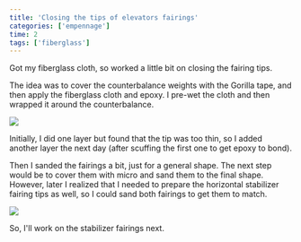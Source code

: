 ```yaml
---
title: 'Closing the tips of elevators fairings'
categories: ['empennage']
time: 2
tags: ['fiberglass']
---
```


Got my fiberglass cloth, so worked a little bit on closing the fairing tips.  

<!-- more -->

The idea was to cover the counterbalance weights with the Gorilla tape, and then apply the fiberglass cloth and epoxy. I pre-wet the cloth and then wrapped it around the counterbalance.

![](0-closing-the-tip.jpeg)

Initially, I did one layer but found that the tip was too thin, so I added another layer the next day (after scuffing the first one to get epoxy to bond).

Then I sanded the fairings a bit, just for a general shape. The next step would be to cover them with micro and sand them to the final shape. However, later I realized that I needed to prepare the horizontal stabilizer fairing tips as well, so I could sand both fairings to get them to match.

![](1-tips-closed.jpeg)

So, I'll work on the stabilizer fairings next.